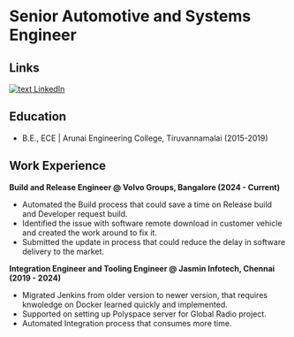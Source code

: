# Senior Automotive and Systems Engineer 

## Links
[![text](https://i.sstatic.net/gVE0j.png) LinkedIn](https://www.linkedin.com/in/akash-velayutham/)

## Education
- B.E., ECE | Arunai Engineering College, Tiruvannamalai (2015-2019)

## Work Experience
**Build and Release Engineer @ Volvo Groups, Bangalore (2024 - Current)**
- Automated the Build process that could save a time on Release build and Developer request build.
- Identified the issue with software remote download in customer vehicle and created the work around to fix it.
- Submitted the update in process that could reduce the delay in software delivery to the market.

**Integration Engineer and Tooling Engineer @ Jasmin Infotech, Chennai (2019 - 2024)**
- Migrated Jenkins from older version to newer version, that requires knwoledge on Docker learned quickly and implemented.
- Supported on setting up Polyspace server for Global Radio project.
- Automated Integration process that consumes more time.

